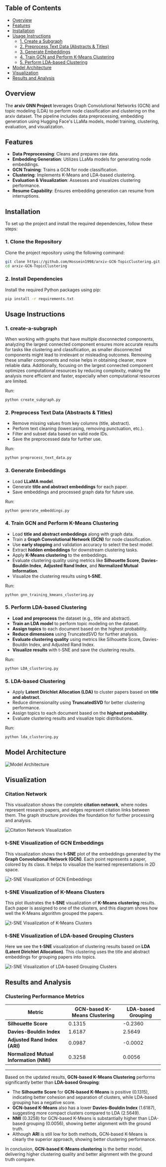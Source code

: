 ## Table of Contents

- [Overview](#overview)
- [Features](#features)
- [Installation](#installation)
- [Usage Instructions](#usage-instructions)
  - [1. Create a Subgraph](#1-create-a-subgraph)
  - [2. Preprocess Text Data (Abstracts & Titles)](#2-preprocess-text-data-abstracts--titles)
  - [3. Generate Embeddings](#3-generate-embeddings)
  - [4. Train GCN and Perform K-Means Clustering](#4-train-gcn-and-perform-k-means-clustering)
  - [5. Perform LDA-based Clustering](#5-perform-lda-based-clustering)
- [Model Architecture](#model-architecture)  
- [Visualization](#visualization)
- [Results and Analysis](#results-and-analysis)



## Overview

The **arxiv GNN Project** leverages Graph Convolutional Networks (GCN) and topic modeling (LDA) to perform node classification and clustering on the arxiv dataset. The pipeline includes data preprocessing, embedding generation using Hugging Face's LLaMa models, model training, clustering, evaluation, and visualization.

## Features

- **Data Preprocessing**: Cleans and prepares raw data.
- **Embedding Generation**: Utilizes LLaMa models for generating node embeddings.
- **GCN Training**: Trains a GCN for node classification.
- **Clustering**: Implements K-Means and LDA-based clustering.
- **Evaluation & Visualization**: Assesses and visualizes clustering performance.
- **Resume Capability**: Ensures embedding generation can resume from interruptions.

## Installation

To set up the project and install the required dependencies, follow these steps:

### 1. Clone the Repository

Clone the project repository using the following command:

```bash
git clone https://github.com/Hossein1998/arxiv-GCN-TopicClustering.git
cd arxiv-GCN-TopicClustering
```

### 2. Install Dependencies

Install the required Python packages using pip:

```bash
pip install -r requirements.txt
```

## Usage Instructions

### 1. create-a-subgraph
When working with graphs that have multiple disconnected components, analyzing the largest connected component ensures more accurate results for tasks like clustering and classification, as smaller disconnected components might lead to irrelevant or misleading outcomes. Removing these smaller components and noise helps in obtaining cleaner, more reliable data. Additionally, focusing on the largest connected component optimizes computational resources by reducing complexity, making the analysis more efficient and faster, especially when computational resources are limited.

Run:
```bash
python create_subgraph.py
```

### 2. Preprocess Text Data (Abstracts & Titles)

- Remove missing values from key columns (title, abstract).
- Perform text cleaning (lowercasing, removing punctuation, etc.).
- Filter and subset data based on valid node IDs.
- Save the preprocessed data for further use.

Run:
```bash
python preprocess_text_data.py
```

### 3. Generate Embeddings

- Load **LLaMA model**.
- Generate **title and abstract embeddings** for each paper.
- Save embeddings and processed graph data for future use.

Run:
```bash
python generate_embeddings.py
```

### 4. Train GCN and Perform K-Means Clustering

- Load **title and abstract embeddings** along with graph data.
- Train a **Graph Convolutional Network (GCN)** for node classification.
- Use **early stopping** and validation accuracy to select the best model.
- Extract **hidden embeddings** for downstream clustering tasks.
- Apply **K-Means clustering** to the embeddings.
- Evaluate clustering quality using metrics like **Silhouette Score**, **Davies-Bouldin Index**, **Adjusted Rand Index**, and **Normalized Mutual Information**.
- Visualize the clustering results using **t-SNE**.

Run:
```bash
python gnn_training_kmeans_clustering.py
```

### 5. Perform LDA-based Clustering

- **Load and preprocess** the dataset (e.g., title and abstract).
- **Train an LDA model** to perform topic modeling on the dataset.
- **Assign topics** to each document based on the highest probability.
- **Reduce dimensions** using TruncatedSVD for further analysis.
- **Evaluate clustering quality** using metrics like Silhouette Score, Davies-Bouldin Index, and Adjusted Rand Index.
- **Visualize results** with t-SNE and save the clustering results.

Run:
```bash
python LDA_clustering.py
```

### 5. LDA-based Clustering

- Apply **Latent Dirichlet Allocation (LDA)** to cluster papers based on **title and abstract**.
- Reduce dimensionality using **TruncatedSVD** for better clustering performance.
- Assign topics to each document based on the **highest probability**.
- Evaluate clustering results and visualize topic distributions.

Run:
```bash
python lda_clustering.py
```

## Model Architecture

![Model Architecture](img/Model-Architecture.png)




## Visualization


### Citation Network
This visualization shows the complete **citation network**, where nodes represent research papers, and edges represent citation links between them. The graph structure provides the foundation for further processing and analysis.

![Citation Network Visualization](img/Citation_Network.png)

### t-SNE Visualization of GCN Embeddings
This visualization shows the **t-SNE** plot of the embeddings generated by the **Graph Convolutional Network (GCN)**. Each point represents a paper, colored by its class. It helps to visualize the learned representations in 2D space.

![t-SNE Visualization of GCN Embeddings](img/GCN-Embeddings.png)

### t-SNE Visualization of K-Means Clusters
This plot illustrates the **t-SNE** visualization of **K-Means clustering** results. Each paper is assigned to one of the clusters, and this diagram shows how well the K-Means algorithm grouped the papers.

![t-SNE Visualization of K-Means Clusters](img/K-Means_Clusters.png)

### t-SNE Visualization of LDA-based Grouping Clusters
Here we see the **t-SNE** visualization of clustering results based on **LDA (Latent Dirichlet Allocation)**. This clustering uses the title and abstract embeddings for grouping papers into topics.

![t-SNE Visualization of LDA-based Grouping Clusters](img/LDA-based_Grouping_Clusters.png)

## Results and Analysis


### Clustering Performance Metrics

| Metric                          | GCN-based K-Means Clustering | LDA-based Grouping |
|---------------------------------|------------------------------|---------------------|
| **Silhouette Score**            | 0.1315                       | -0.2360            |
| **Davies-Bouldin Index**        | 1.6187                       | 2.5649             |
| **Adjusted Rand Index (ARI)**   | 0.0987                       | -0.0002             |
| **Normalized Mutual Information (NMI)** | 0.3258                | 0.0056             |

---

Based on the updated results, **GCN-based K-Means Clustering** performs significantly better than **LDA-based Grouping**:
- The **Silhouette Score** for **GCN-based K-Means** is positive (0.1315), indicating better cohesion and separation of clusters, while LDA-based grouping has a negative score.
- **GCN-based K-Means** also has a lower **Davies-Bouldin Index** (1.6187), suggesting more compact clusters compared to LDA (2.5649).
- **NMI** (0.3258) for GCN-based K-Means is substantially higher than LDA-based grouping (0.0056), showing better alignment with the ground truth.
- Although **ARI** is still low for both methods, GCN-based K-Means is clearly the superior approach, showing better clustering performance.

In conclusion, **GCN-based K-Means clustering** is the better model, delivering higher clustering quality and better alignment with the ground truth compare.



